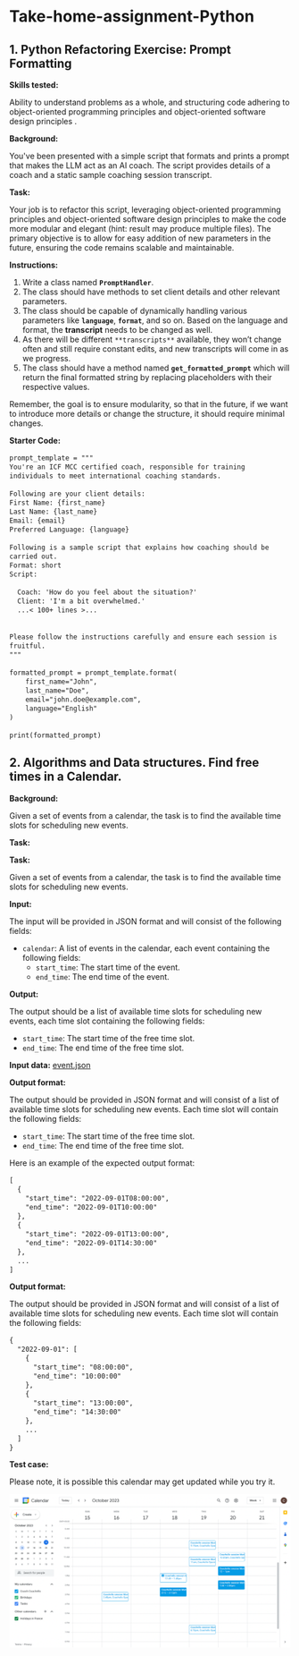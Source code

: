 # Take-home-assignment-Python

## 1. Python Refactoring Exercise: Prompt Formatting

**Skills tested:**

Ability to understand problems as a whole, and structuring code adhering to object-oriented programming principles and object-oriented software design principles .

**Background:**

You've been presented with a simple script that formats and prints a prompt that makes the LLM act as an AI coach. The script provides details of a coach and a static sample coaching session transcript.

**Task:**

Your job is to refactor this script, leveraging object-oriented programming principles and object-oriented software design principles to make the code more modular and elegant (hint: result may produce multiple files). The primary objective is to allow for easy addition of new parameters in the future, ensuring the code remains scalable and maintainable.

**Instructions:**

1. Write a class named **`PromptHandler`**.
2. The class should have methods to set client details and other relevant parameters.
3. The class should be capable of dynamically handling various parameters like **`language`**, **`format`**, and so on. Based on the language and format, the **transcript** needs to be changed as well. 
4. As there will be different `**transcripts**` available, they won’t change often and still require constant edits, and new transcripts will come in as we progress.
5. The class should have a method named **`get_formatted_prompt`** which will return the final formatted string by replacing placeholders with their respective values.

Remember, the goal is to ensure modularity, so that in the future, if we want to introduce more details or change the structure, it should require minimal changes.

**Starter Code:**

```
prompt_template = """
You're an ICF MCC certified coach, responsible for training individuals to meet international coaching standards.

Following are your client details:
First Name: {first_name}
Last Name: {last_name}
Email: {email}
Preferred Language: {language}

Following is a sample script that explains how coaching should be carried out.
Format: short
Script:

  Coach: 'How do you feel about the situation?' 
  Client: 'I'm a bit overwhelmed.'
  ...< 100+ lines >...


Please follow the instructions carefully and ensure each session is fruitful.
"""

formatted_prompt = prompt_template.format(
    first_name="John",
    last_name="Doe",
    email="john.doe@example.com",
    language="English"
)

print(formatted_prompt)
```

## 2. Algorithms and Data structures.  Find free times in a Calendar.

**Background:**

Given a set of events from a calendar, the task is to find the available time slots for scheduling new events.

**Task:**

**Task:**

Given a set of events from a calendar, the task is to find the available time slots for scheduling new events.

**Input:**

The input will be provided in JSON format and will consist of the following fields:

- `calendar`: A list of events in the calendar, each event containing the following fields:
    - `start_time`: The start time of the event.
    - `end_time`: The end time of the event.

**Output:**

The output should be a list of available time slots for scheduling new events, each time slot containing the following fields:

- `start_time`: The start time of the free time slot.
- `end_time`: The end time of the free time slot.

<!-- insert event.json link -->
**Input data:** [event.json](./asset/events.json)

**Output format:**

The output should be provided in JSON format and will consist of a list of available time slots for scheduling new events. Each time slot will contain the following fields:

- `start_time`: The start time of the free time slot.
- `end_time`: The end time of the free time slot.

Here is an example of the expected output format:
```
[
  {
    "start_time": "2022-09-01T08:00:00",
    "end_time": "2022-09-01T10:00:00"
  },
  {
    "start_time": "2022-09-01T13:00:00",
    "end_time": "2022-09-01T14:30:00"
  },
  ...
]
```

**Output format:**

The output should be provided in JSON format and will consist of a list of available time slots for scheduling new events. Each time slot will contain the following fields:
```
{
  "2022-09-01": [
    {
      "start_time": "08:00:00",
      "end_time": "10:00:00"
    },
    {
      "start_time": "13:00:00",
      "end_time": "14:30:00"
    },
    ...
  ]
}
```
**Test case:**

Please note, it is possible this calendar may get updated while you try it.

![calendar](./asset/calendar.png)
